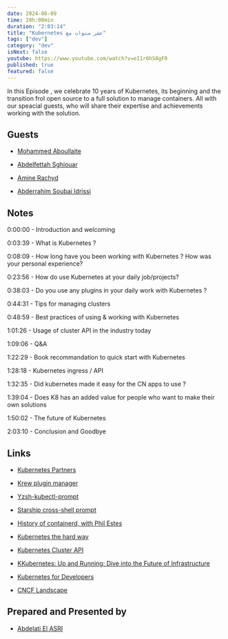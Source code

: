```yaml
---
date: 2024-06-09
time: 20h:00min
duration: "2:03:14"
title: "Kubernetes عشر سنوات مع"
tags: ["dev"]
category: "dev"
isNext: false
youtube: https://www.youtube.com/watch?v=eI1r6hS8gF0
published: true
featured: false
---
```


In this Episode , we celebrate 10 years of Kubernetes, its beginning and the transition frol open source to a full solution to manage containers. All with our speacial guests, who will share their expertise and achievements working with the solution. 

## Guests

- [Mohammed Aboullaite](http://aboullaite.me/)

- [Abdelfettah Sghiouar](https://twitter.com/boredabdel)

- [Amine Rachyd](https://x.com/RachydAmine)

- [Abderrahim Soubai Idrissi](https://www.soubai.me/)


## Notes

0:00:00 - Introduction and welcoming

0:03:39 - What is Kubernetes ?

0:08:09 - How long have you been working with Kubernetes ? How was your personal experience? 

0:23:56 - How do use Kubernetes at your daily job/projects?

0:38:03 - Do you use any plugins in your daily work with Kubernetes ? 

0:44:31 - Tips for managing clusters

0:48:59 - Best practices of using & working with Kubernetes 

1:01:26 - Usage of cluster API in the industry today

1:09:06 - Q&A

1:22:29 - Book recommandation to quick start with Kubernetes

1:28:18 - Kubernetes ingress / API 

1:32:35 - Did kubernetes made it easy for the CN apps to use ?

1:39:04 - Does K8 has an added value for people who want to make their own solutions

1:50:02 - The future of Kubernetes

2:03:10 - Conclusion and Goodbye


## Links

- [Kubernetes Partners](https://kubernetes.io/partners/#iframe-landscape-kcsp)

- [Krew plugin manager](https://krew.sigs.k8s.io/)

- [Yzsh-kubectl-prompt](https://github.com/superbrothers/zsh-kubectl-prompt)

- [Starship cross-shell prompt](https://starship.rs/)

- [History of containerd, with Phil Estes](https://kubernetespodcast.com/episode/208-containerd/)

- [Kubernetes the hard way](https://github.com/kelseyhightower/kubernetes-the-hard-way)

- [Kubernetes Cluster API](https://cluster-api.sigs.k8s.io/)

- [KKubernetes: Up and Running: Dive into the Future of Infrastructure](https://books.google.co.ma/books?id=-5izDwAAQBAJ&printsec=copyright&redir_esc=y#v=onepage&q&f=false)

- [Kubernetes for Developers](https://www.manning.com/books/kubernetes-for-developers)

- [CNCF Landscape](https://landscape.cncf.io/)

## Prepared and Presented by

- [Abdelati El ASRI](https://twitter.com/kaizendae)
